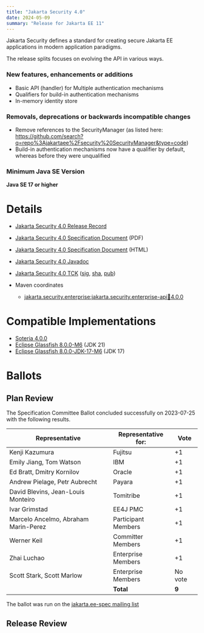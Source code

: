 ```yaml
---
title: "Jakarta Security 4.0"
date: 2024-05-09
summary: "Release for Jakarta EE 11"
---
```

Jakarta Security defines a standard for creating secure Jakarta EE applications in modern application paradigms.

The release splits focuses on evolving the API in various ways.

### New features, enhancements or additions
* Basic API (handler) for Multiple authentication mechanisms
* Qualifiers for build-in authentication mechanisms
* In-memory identity store

### Removals, deprecations or backwards incompatible changes
* Remove references to the SecurityManager (as listed here: https://github.com/search?q=repo%3Ajakartaee%2Fsecurity%20SecurityManager&type=code)
* Build-in authentication mechanisms now have a qualifier by default, whereas before they were unqualified

### Minimum Java SE Version
**Java SE 17 or higher**

# Details

* [Jakarta Security 4.0 Release Record](https://projects.eclipse.org/projects/ee4j.security/releases/4.0)

* [Jakarta Security 4.0 Specification Document](./jakarta-security-spec-4.0.pdf) (PDF)
* [Jakarta Security 4.0 Specification Document](./jakarta-security-spec-4.0.html) (HTML)
* [Jakarta Security 4.0 Javadoc](./apidocs)
* [Jakarta Security 4.0 TCK](https://download.eclipse.org/jakartaee/security/4.0/jakarta-security-tck-4.0.0.zip) ([sig](https://download.eclipse.org/jakartaee/security/4.0/jakarta-security-tck-4.0.0.zip.sig), [sha](https://download.eclipse.org/jakartaee/security/4.0/jakarta-security-tck-4.0.0.zip.sha256), [pub](https://raw.githubusercontent.com/jakartaee/specification-committee/master/jakartaee-spec-committee.pub))
* Maven coordinates
  * [jakarta.security.enterprise:jakarta.security.enterprise-api:jar:4.0.0](https://search.maven.org/artifact/jakarta.security.enterprise/jakarta.security.enterprise-api/4.0.0/jar)

# Compatible Implementations

* [Soteria 4.0.0](https://github.com/eclipse-ee4j/soteria/releases/download/4.0.0-RELEASE/soteria-4.0.0.jar)
* [Eclipse Glassfish 8.0.0-M6](https://repo1.maven.org/maven2/org/glassfish/main/distributions/glassfish/8.0.0-M6/glassfish-8.0.0-M6.zip) (JDK 21)
* [Eclipse Glassfish 8.0.0-JDK-17-M6](https://repo1.maven.org/maven2/org/glassfish/main/distributions/glassfish/8.0.0-JDK17-M6/glassfish-8.0.0-JDK17-M6.zip) (JDK 17)

# Ballots

## Plan Review

The Specification Committee Ballot concluded successfully on 2023-07-25 with the following results.

| Representative                                 | Representative for: |  Vote   |
|------------------------------------------------|---------------------|---------|
| Kenji Kazumura                                 | Fujitsu             |   +1    |
| Emily Jiang, Tom Watson                        | IBM                 |   +1    |
| Ed Bratt, Dmitry Kornilov                      | Oracle              |   +1    |
| Andrew Pielage, Petr Aubrecht                  | Payara              |   +1    |
| David Blevins, Jean-Louis Monteiro             | Tomitribe           |   +1    |
| Ivar Grimstad                                  | EE4J PMC            |   +1    |
| Marcelo Ancelmo, Abraham Marin-Perez           | Participant Members |   +1    |
| Werner Keil                                    | Committer Members   |   +1    |
| Zhai Luchao                                    | Enterprise Members  |   +1    |
| Scott Stark, Scott Marlow                      | Enterprise Members  | No vote |
|                                                | **Total**           |  **9**  |

The ballot was run on the [jakarta.ee-spec mailing list](https://www.eclipse.org/lists/jakarta.ee-spec/msg03013.html)

## Release Review


